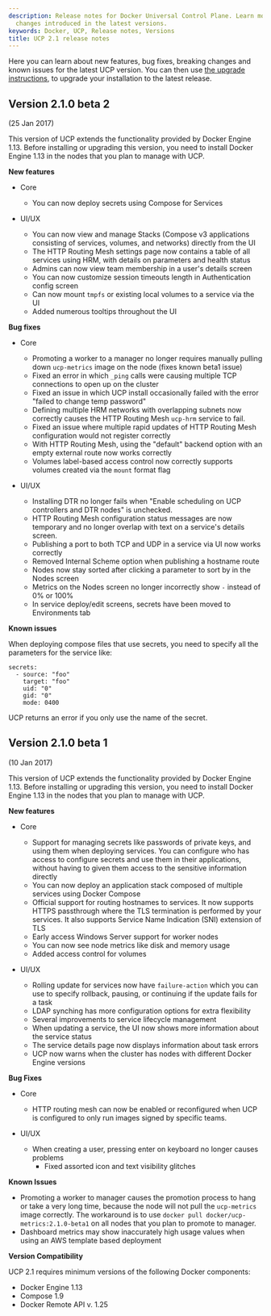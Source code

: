```yaml
---
description: Release notes for Docker Universal Control Plane. Learn more about the
  changes introduced in the latest versions.
keywords: Docker, UCP, Release notes, Versions
title: UCP 2.1 release notes
---
```


Here you can learn about new features, bug fixes, breaking changes and
known issues for the latest UCP version.
You can then use [the upgrade instructions](install/upgrade.md), to
upgrade your installation to the latest release.

## Version 2.1.0 beta 2

(25 Jan 2017)

This version of UCP extends the functionality provided by Docker Engine 1.13.
Before installing or upgrading this version, you need to install Docker Engine 1.13
in the nodes that you plan to manage with UCP.

**New features**

* Core
  * You can now deploy secrets using Compose for Services

* UI/UX
  * You can now view and manage Stacks (Compose v3 applications consisting of
  services, volumes, and networks) directly from the UI
  * The HTTP Routing Mesh settings page now contains a table of all services
  using HRM, with details on parameters and health status
  * Admins can now view team membership in a user's details screen
  * You can now customize session timeouts length in Authentication config screen
  * Can now mount `tmpfs` or existing local volumes to a service via the UI
  * Added numerous tooltips throughout the UI

**Bug fixes**

* Core
  * Promoting a worker to a manager no longer requires manually pulling
  down `ucp-metrics` image on the node (fixes known beta1 issue)
  * Fixed an error in which `_ping` calls were causing multiple TCP connections
  to open up on the cluster
  * Fixed an issue in which UCP install occasionally failed with the error
  "failed to change temp password"
  * Defining multiple HRM networks with overlapping subnets now correctly causes
  the HTTP Routing Mesh `ucp-hrm` service to fail.
  * Fixed an issue where multiple rapid updates of HTTP Routing Mesh configuration
  would not register correctly
  * With HTTP Routing Mesh, using the "default" backend option with an empty
  external route now works correctly
  * Volumes label-based access control now correctly supports volumes created
  via the `mount` format flag

* UI/UX
  * Installing DTR no longer fails when "Enable scheduling on UCP controllers and
  DTR nodes" is unchecked.
  * HTTP Routing Mesh configuration status messages are now temporary and no
  longer overlap with text on a service's details screen.
  * Publishing a port to both TCP and UDP in a service via UI now works correctly
  * Removed Internal Scheme option when publishing a hostname route
  * Nodes now stay sorted after clicking a parameter to sort by in the Nodes screen
  * Metrics on the Nodes screen no longer incorrectly show `-` instead of 0% or 100%
  * In service deploy/edit screens, secrets have been moved to Environments tab

**Known issues**

When deploying compose files that use secrets, you need to specify all the parameters
for the service like:

```none
secrets:
  - source: "foo"
    target: "foo"
    uid: "0"
    gid: "0"
    mode: 0400
```

UCP returns an error if you only use the name of the secret.


## Version 2.1.0 beta 1

(10 Jan 2017)

This version of UCP extends the functionality provided by Docker Engine 1.13.
Before installing or upgrading this version, you need to install
Docker Engine 1.13 in the nodes that you plan to manage with UCP.

**New features**

* Core
  * Support for managing secrets like passwords of private keys, and using them
  when deploying services. You can configure who has access to configure secrets
  and use them in their applications, without having to given them access to the
  sensitive information directly
  * You can now deploy an application stack composed of multiple services using
  Docker Compose
  * Official support for routing hostnames to services. It now supports HTTPS
  passthrough where the TLS termination is performed by your services. It also
  supports Service Name Indication (SNI) extension of TLS
  * Early access Windows Server support for worker nodes
  * You can now see node metrics like disk and memory usage
  * Added access control for volumes

* UI/UX
  * Rolling update for services now have `failure-action` which you can use to
  specify rollback, pausing, or continuing if the update fails for a task
  * LDAP synching has more configuration options for extra flexibility
  * Several improvements to service lifecycle management
  * When updating a service, the UI now shows more information about the service status
  * The service details page now displays information about task errors
  * UCP now warns when the cluster has nodes with different Docker Engine versions

**Bug Fixes**

* Core
  * HTTP routing mesh can now be enabled or reconfigured when UCP is configured
  to only run images signed by specific teams.

* UI/UX
  * When creating a user, pressing enter on keyboard no longer causes problems
	* Fixed assorted icon and text visibility glitches

**Known Issues**

* Promoting a worker to manager causes the promotion process to hang or take a
very long time, because the node will not pull the `ucp-metrics` image correctly.
The workaround is to use `docker pull docker/ucp-metrics:2.1.0-beta1` on all
nodes that you plan to promote to manager.
* Dashboard metrics may show inaccurately high usage values when using an AWS template
based deployment

**Version Compatibility**

UCP 2.1 requires minimum versions of the following Docker components:

* Docker Engine 1.13
* Compose 1.9
* Docker Remote API v. 1.25
